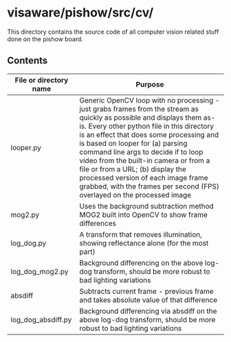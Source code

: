 # visaware/pishow/src/cv/

This directory contains the source code of all computer vision related
stuff done on the pishow board.

## Contents
File or directory name | Purpose
---------------------- | -------
looper.py | Generic OpenCV loop with no processing - just grabs frames from the stream as quickly as possible and displays them as-is. Every other python file in this directory is an effect that does some processing and is based on looper for (a) parsing command line args to decide if to loop video from the built-in camera or from a file or from a URL; (b) display the processed version of each image frame grabbed, with the frames per second (FPS) overlayed on the processed image
mog2.py | Uses the background subtraction method MOG2 built into OpenCV to show frame differences
log_dog.py | A transform that removes illumination, showing reflectance alone (for the most part)
log_dog_mog2.py | Background differencing on the above log-dog transform, should be more robust to bad lighting variations
absdiff | Subtracts current frame - previous frame and takes absolute value of that difference
log_dog_absdiff.py | Background differencing via absdiff on the above log-dog transform, should be more robust to bad lighting variations
